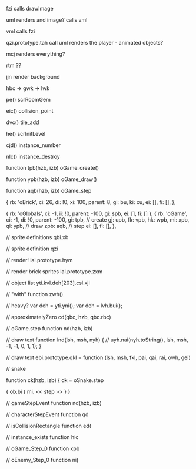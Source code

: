 fzi
calls drawImage

uml
renders and image?
calls vml

vml
calls fzi

qzi.prototype.tah
call uml
renders the player - animated objects?


mcj
renders everything?

rtm
??

jjn
render background

hbc
-> gwk
-> lwk

pe()
scrRoomGem

eic()
collision_point

dvc()
tile_add

he()
scrInitLevel

cjd()
instance_number

nlc()
instance_destroy

function tpb(hzb, izb)
oGame_create()

function ypb(hzb, izb)
oGame_draw()

function aqb(hzb, izb)
oGame_step

{
  rb: 'oBrick',
  ci: 26,
  di: !0,
  xi: 100,
  parent: 8,
  gi: bu,
  ki: cu,
  ei: [],
  fi: [],
},

{ rb: 'oGlobals', ci: -1, ii: !0, parent: -100, gi: spb, ei: [], fi: [] },
{
  rb: 'oGame',
  ci: -1,
  di: !0,
  parent: -100,
  gi: tpb, // create
  gj: upb,
  fk: vpb,
  hk: wpb,
  mi: xpb,
  qi: ypb, // draw
  zpb: aqb, // step
  ei: [],
  fi: [],
},

// sprite definitions
qbi.xb

// sprite definition
qzi

// render!
lal.prototype.hym

// render brick sprites
lal.prototype.zxm

// object list
yti.kvl.deh[203].csl.xji


// "with"
function zwh() 

// heavy?
var deh = yti.yni();
var deh = lvh.bui();

// approximatelyZero
cd(qbc, hzb, qbc.rbc)

// oGame.step
function nd(hzb, izb)

// draw text
function lnd(lsh, msh, nyh) {
  // uyh.nai(nyh.toString(), lsh, msh, -1, -1, 0, 1, 1);
}

// draw text
ebi.prototype.qkl = function (lsh, msh, fkl, pai, qai, rai, owh, gei)

// snake

function ck(hzb, izb) {
dk = oSnake.step

{
  ob.bi {
    mi. << step >>
  }
}



// gameStepEvent
function nd(hzb, izb)

// characterStepEvent
function qd

// isCollisionRectangle
function ed(

// instance_exists
function hic

// oGame_Step_0
function xpb

// oEnemy_Step_0
function ni(